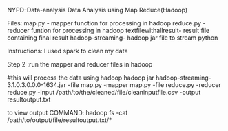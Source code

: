 NYPD-Data-analysis
Data Analysis using Map Reduce(Hadoop)

Files:
map.py		- mapper function for processing in hadoop
reduce.py	- reducer funtion for processing in hadoop
textfilewithallresult- result file containing final result
hadoop-streaming- hadoop jar file to stream python

Instructions:
I used spark to clean my data 

Step 2 :run the mapper and reducer files in hadoop


#this will process the data using hadoop
hadoop jar hadoop-streaming-3.1.0.3.0.0.0-1634.jar -file map.py -mapper map.py -file reduce.py -reducer reduce.py
 -input /path/to/the/cleaned/file/cleaninputfile.csv -output resultoutput.txt
 
 
 
 
 to view output
COMMAND: hadoop fs -cat /path/to/output/file/resultoutput.txt/*
